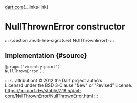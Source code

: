 [dart:core](../../dart-core/dart-core-library){._links-link}

NullThrownError constructor
===========================

::: {.section .multi-line-signature}
NullThrownError()
:::

Implementation {#source}
--------------

``` {.language-dart data-language="dart"}
@pragma("vm:entry-point")
NullThrownError();
```

::: {._attribution}
© 2012 the Dart project authors\
Licensed under the BSD 3-Clause \"New\" or \"Revised\" License.\
<https://api.dart.dev/stable/2.18.5/dart-core/NullThrownError/NullThrownError.html>
:::
